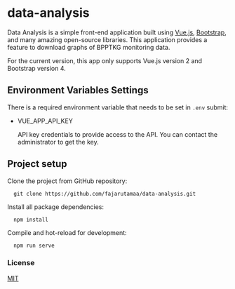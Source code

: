 # data-analysis

Data Analysis is a simple front-end application built using [Vue.js](https://vuejs.org/), [Bootstrap](https://getbootstrap.com/), and many amazing open-source libraries. This application provides a feature to download graphs of BPPTKG monitoring data.

For the current version, this app only supports Vue.js version 2 and Bootstrap version 4.

## Environment Variables Settings

There is a required environment variable that needs to be set in `.env`
submit:

- VUE_APP_API_KEY

  API key credentials to provide access to the API. You can contact the administrator to get the key.

## Project setup
Clone the project from GitHub repository:

      git clone https://github.com/fajarutamaa/data-analysis.git

Install all package dependencies:

      npm install

Compile and hot-reload for development:

      npm run serve
    
### License
[MIT](https://github.com/fajarutamaa/data-analysis/blob/main/LICENSE)
